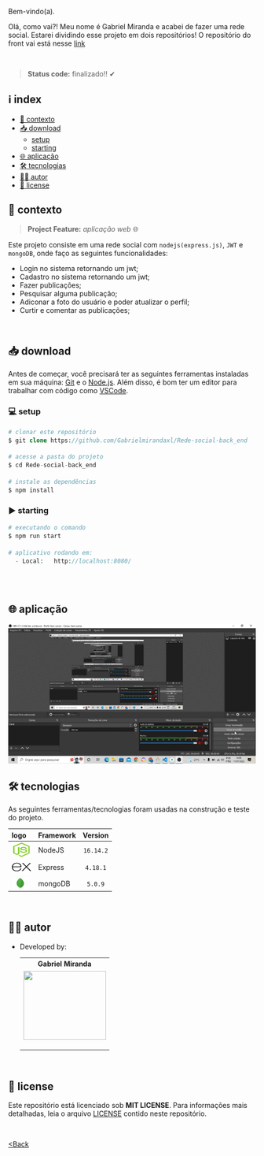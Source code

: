 

Bem-vindo(a).

Olá, como vai?! Meu nome é Gabriel Miranda e acabei de fazer uma rede social. Estarei dividindo esse projeto em dois repositórios!
O repositório do front vai está nesse <a href="">link</a>


<br>

> <b>Status code:</b>  finalizado!! ✔

 ## ℹ index

   * [🧠 contexto](#-contexto)
   * [📥 download](#-download)
     * [setup](#-setup)
     * [starting](#-starting)
   * [🌐 aplicação](#-aplicação)
   * [🛠 tecnologias](#-tecnologias)
   * [✍🏼 autor](#-autor)
   * [📝 license](#-license)


 ## 🧠 contexto
> **Project Feature:**  *aplicação web* 🌐 

 Este projeto consiste em uma rede social com  `nodejs(express.js)`, `JWT` e `mongoDB`, onde faço as seguintes funcionalidades:

 * Login no sistema retornando um jwt;
 * Cadastro no sistema retornando um jwt;
 * Fazer publicações;
 * Pesquisar alguma publicação;
 * Adiconar a foto do usuário e poder atualizar o perfil;
 * Curtir e comentar as publicações;


<br>

## 📥 download

Antes de começar, você precisará ter as seguintes ferramentas instaladas em sua máquina:
[Git](https://git-scm.com) e o [Node.js](https://nodejs.org/en/).
Além disso, é bom ter um editor para trabalhar com código como [VSCode](https://code.visualstudio.com/).

### 💻 setup

```php
# clonar este repositório
$ git clone https://github.com/Gabrielmirandaxl/Rede-social-back_end

# acesse a pasta do projeto
$ cd Rede-social-back_end

# instale as dependências
$ npm install
```

### ▶ starting
```php
# executando o comando
$ npm run start

# aplicativo rodando em:
  - Local:   http://localhost:8080/ 
 
```

<br>

## 🌐 aplicação
<img width="900" heigth="900"  src="https://github.com/Gabrielmirandaxl/CRUD/blob/main/src/public/gif/2022-07-17%2014-06-31%20(1).gif">

<br>


## 🛠 tecnologias

As seguintes ferramentas/tecnologias foram usadas na construção e teste do projeto.
<br>

| logo               | Framework                  | Version      |
| :----------------- | :------------------------- | :----------: |
| <a href="https://www.postgresql.org/download/" target="_blank"><img align="center" alt="node" height="30" width="40" src="https://raw.githubusercontent.com/devicons/devicon/2ae2a900d2f041da66e950e4d48052658d850630/icons/nodejs/nodejs-original.svg"></a> | NodeJS      |  `16.14.2`       |
| <a href="https://www.postgresql.org/download/" target="_blank"><img align="center" alt="node" height="30" width="40" src="https://github.com/devicons/devicon/blob/master/icons/express/express-original.svg"></a> | Express     |  `4.18.1`       
| <a href="https://materializecss.com/"><img align="center" alt="mongo" height="25" width="35" src="https://github.com/devicons/devicon/blob/master/icons/mongodb/mongodb-original.svg"></a> | mongoDB | `5.0.9` |

 
<br>
                 
## ✍🏼 autor


<div align=left>

- <table>
 <p>  Developed by:</p>
  <tr align=center>
    <th><strong> Gabriel Miranda </strong></th>
  </tr>
   <td>
      <a href="https://github.com/Gabrielmirandaxl">
        <img width="168" height="140" src="https://user-images.githubusercontent.com/82064724/179410818-bc9e953b-83b1-4f23-9d05-ad702abf0f29.png" > <p align="left">
</p></a>
    </td>

</table>
</div>

<div align=left>

<br>
 
## 📝 license

Este repositório está licenciado sob **MIT LICENSE**. Para informações mais detalhadas, leia o arquivo [LICENSE](./LICENSE) contido neste repositório.
                
 <br> 
	
 [<Back](#-blue-schedule-frontend-)
